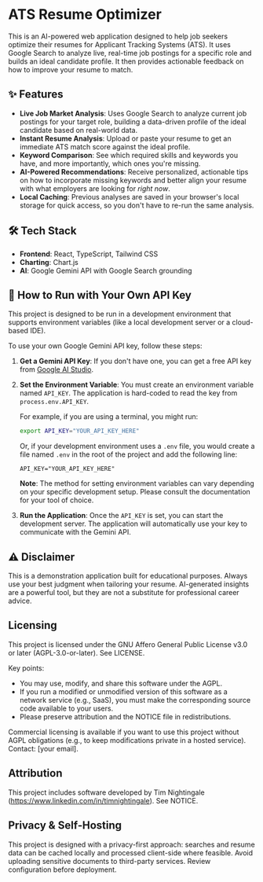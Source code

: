 # ATS Resume Optimizer

This is an AI-powered web application designed to help job seekers optimize their resumes for Applicant Tracking Systems (ATS). It uses Google Search to analyze live, real-time job postings for a specific role and builds an ideal candidate profile. It then provides actionable feedback on how to improve your resume to match.

## ✨ Features

*   **Live Job Market Analysis**: Uses Google Search to analyze current job postings for your target role, building a data-driven profile of the ideal candidate based on real-world data.
*   **Instant Resume Analysis**: Upload or paste your resume to get an immediate ATS match score against the ideal profile.
*   **Keyword Comparison**: See which required skills and keywords you have, and more importantly, which ones you're missing.
*   **AI-Powered Recommendations**: Receive personalized, actionable tips on how to incorporate missing keywords and better align your resume with what employers are looking for *right now*.
*   **Local Caching**: Previous analyses are saved in your browser's local storage for quick access, so you don't have to re-run the same analysis.

## 🛠️ Tech Stack

*   **Frontend**: React, TypeScript, Tailwind CSS
*   **Charting**: Chart.js
*   **AI**: Google Gemini API with Google Search grounding

## 🚀 How to Run with Your Own API Key

This project is designed to be run in a development environment that supports environment variables (like a local development server or a cloud-based IDE).

To use your own Google Gemini API key, follow these steps:

1.  **Get a Gemini API Key**: If you don't have one, you can get a free API key from [Google AI Studio](https://aistudio.google.com/app/apikey).

2.  **Set the Environment Variable**: You must create an environment variable named `API_KEY`. The application is hard-coded to read the key from `process.env.API_KEY`.

    For example, if you are using a terminal, you might run:
    ```bash
    export API_KEY="YOUR_API_KEY_HERE"
    ```
    Or, if your development environment uses a `.env` file, you would create a file named `.env` in the root of the project and add the following line:
    ```
    API_KEY="YOUR_API_KEY_HERE"
    ```
    **Note**: The method for setting environment variables can vary depending on your specific development setup. Please consult the documentation for your tool of choice.

3.  **Run the Application**: Once the `API_KEY` is set, you can start the development server. The application will automatically use your key to communicate with the Gemini API.

## ⚠️ Disclaimer

This is a demonstration application built for educational purposes. Always use your best judgment when tailoring your resume. AI-generated insights are a powerful tool, but they are not a substitute for professional career advice.

## Licensing

This project is licensed under the GNU Affero General Public License v3.0 or later (AGPL-3.0-or-later). See LICENSE.

Key points:
- You may use, modify, and share this software under the AGPL.
- If you run a modified or unmodified version of this software as a network service (e.g., SaaS), you must make the corresponding source code available to your users.
- Please preserve attribution and the NOTICE file in redistributions.

Commercial licensing is available if you want to use this project without AGPL obligations (e.g., to keep modifications private in a hosted service). Contact: [your email].

## Attribution

This project includes software developed by Tim Nightingale (https://www.linkedin.com/in/timnightingale). See NOTICE.

## Privacy & Self‑Hosting

This project is designed with a privacy-first approach: searches and resume data can be cached locally and processed client-side where feasible. Avoid uploading sensitive documents to third-party services. Review configuration before deployment.